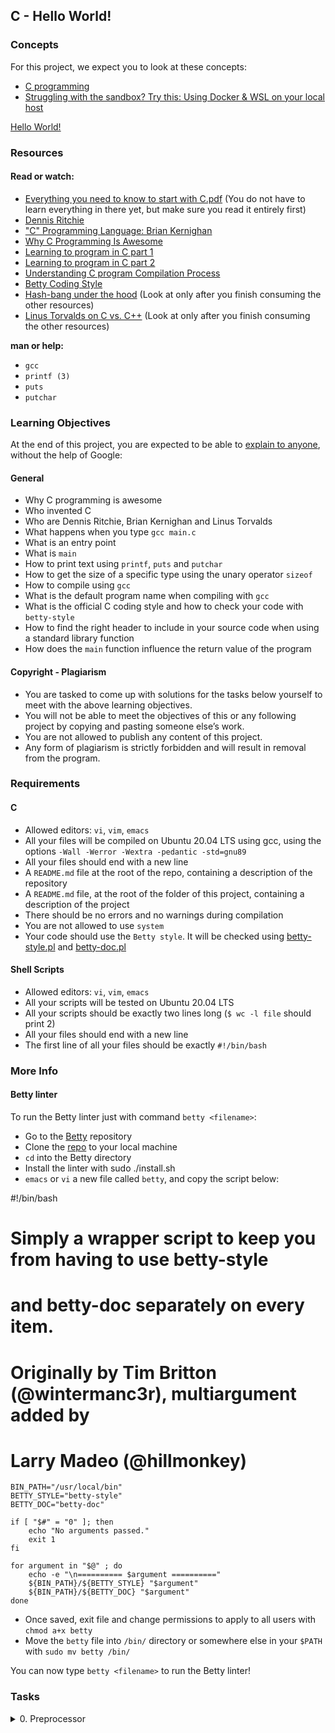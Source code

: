 ## C - Hello World!
### Concepts
For this project, we expect you to look at these concepts:
* [C programming](https://drive.google.com/file/d/1SuhL_196MuY3ZYY_NC-k7aKJNoosQy2o/view?usp=sharing)
* [Struggling with the sandbox? Try this: Using Docker & WSL on your local host](https://google.com)

[Hello World!](https://youtu.be/co0b0xLEuRM)

### Resources
#### Read or watch:

* [Everything you need to know to start with C.pdf](https://drive.google.com/file/d/1DsZ7goOXwX-Yaf1SUkM-0-XIxEYAPWd8/view?usp=sharing) (You do not have to learn everything in there yet, but make sure you read it entirely first)
* [Dennis Ritchie](https://en.wikipedia.org/wiki/Dennis_Ritchie)
* ["C" Programming Language: Brian Kernighan](https://www.youtube.com/watch?v=de2Hsvxaf8M)
* [Why C Programming Is Awesome](https://www.youtube.com/watch?v=smGalmxPVYc)
* [Learning to program in C part 1](https://www.youtube.com/watch?v=rk2fK2IIiiQ)
* [Learning to program in C part 2](https://www.youtube.com/watch?v=FwpP_MsZWnU)
* [Understanding C program Compilation Process](https://www.youtube.com/watch?v=VDslRumKvRA)
* [Betty Coding Style](https://github.com/alx-tools/Betty/wiki)
* [Hash-bang under the hood](https://twitter.com/unix_byte/status/1024147947393495040?s=21) (Look at only after you finish consuming the other resources)
* [Linus Torvalds on C vs. C++](https://harmful.cat-v.org/software/c++/linus) (Look at only after you finish consuming the other resources)

**man or help:**

* ```gcc```
* ```printf (3)```
* ```puts```
* ```putchar```

### Learning Objectives
At the end of this project, you are expected to be able to [explain to anyone](https://fs.blog/feynman-learning-technique/?fbclid=IwAR2K5_BGPVo0QjJXkOIIqNsqcXK4lTskPWJvA0asKQIGtCPWaQBdKmj1Ztg), without the help of Google:

#### General
* Why C programming is awesome
* Who invented C
* Who are Dennis Ritchie, Brian Kernighan and Linus Torvalds
* What happens when you type ```gcc main.c```
* What is an entry point
* What is ```main```
* How to print text using ```printf```, ```puts``` and ```putchar```
* How to get the size of a specific type using the unary operator ```sizeof```
* How to compile using ```gcc```
* What is the default program name when compiling with ```gcc```
* What is the official C coding style and how to check your code with ```betty-style```
* How to find the right header to include in your source code when using a standard library function
* How does the ```main``` function influence the return value of the program

#### Copyright - Plagiarism
* You are tasked to come up with solutions for the tasks below yourself to meet with the above learning objectives.
* You will not be able to meet the objectives of this or any following project by copying and pasting someone else’s work.
* You are not allowed to publish any content of this project.
* Any form of plagiarism is strictly forbidden and will result in removal from the program.

### Requirements
#### C
* Allowed editors: ```vi```, ```vim```, ```emacs```
* All your files will be compiled on Ubuntu 20.04 LTS using gcc, using the options ```-Wall -Werror -Wextra -pedantic -std=gnu89```
* All your files should end with a new line
* A ```README.md``` file at the root of the repo, containing a description of the repository
* A ```README.md``` file, at the root of the folder of this project, containing a description of the project
* There should be no errors and no warnings during compilation
* You are not allowed to use ```system```
* Your code should use the ```Betty style```. It will be checked using [betty-style.pl](https://github.com/alx-tools/Betty/blob/master/betty-style.pl) and [betty-doc.pl](https://github.com/alx-tools/Betty/blob/master/betty-doc.pl)

#### Shell Scripts
* Allowed editors: ```vi```, ```vim```, ```emacs```
* All your scripts will be tested on Ubuntu 20.04 LTS
* All your scripts should be exactly two lines long (```$ wc -l file``` should print 2)
* All your files should end with a new line
* The first line of all your files should be exactly ```#!/bin/bash```

### More Info
#### Betty linter
To run the Betty linter just with command ```betty <filename>```:

* Go to the [Betty](https://github.com/alx-tools/Betty) repository
* Clone the [repo](https://github.com/alx-tools/Betty) to your local machine
* ```cd``` into the Betty directory
* Install the linter with sudo ./install.sh
* ```emacs``` or ```vi``` a new file called ```betty```, and copy the script below:

#!/bin/bash
# Simply a wrapper script to keep you from having to use betty-style
# and betty-doc separately on every item.
# Originally by Tim Britton (@wintermanc3r), multiargument added by
# Larry Madeo (@hillmonkey)
```
BIN_PATH="/usr/local/bin"
BETTY_STYLE="betty-style"
BETTY_DOC="betty-doc"

if [ "$#" = "0" ]; then
    echo "No arguments passed."
    exit 1
fi

for argument in "$@" ; do
    echo -e "\n========== $argument =========="
    ${BIN_PATH}/${BETTY_STYLE} "$argument"
    ${BIN_PATH}/${BETTY_DOC} "$argument"
done
```

- Once saved, exit file and change permissions to apply to all users with ```chmod a+x betty```
- Move the ```betty``` file into ```/bin/``` directory or somewhere else in your ```$PATH``` with ```sudo mv betty /bin/```

You can now type ```betty <filename>``` to run the Betty linter!

### Tasks
<details>
<summary>0. Preprocessor</summary>
<code style="white-space:nowrap;">
Write a script that runs a C file through the preprocessor and save the result into another file.

- The C file name will be saved in the variable $CFILE
- The output should be saved in the file c

```
julien@ubuntu:~/c/0x00$ cat main.c 
#include <stdio.h>

/**
 * main - Entry point
 *
 * Return: Always 0 (Success)
 */
int main(void)
{
    return (0);
}
julien@ubuntu:~/c/0x00$ export CFILE=main.c
julien@ubuntu:~/c/0x00$ ./0-preprocessor 
julien@ubuntu:~/c/0x00$ tail c
# 942 "/usr/include/stdio.h" 3 4

# 2 "main.c" 2


# 3 "main.c"
int main(void)
{
 return (0);
}
julien@ubuntu:~/c/0x00$
```
**Repo:**
- GitHub repository: ```alx-low_level_programming```
- Directory: ```0x00-hello_world```
- File: ```0-preprocessor```
</code>
</details>
